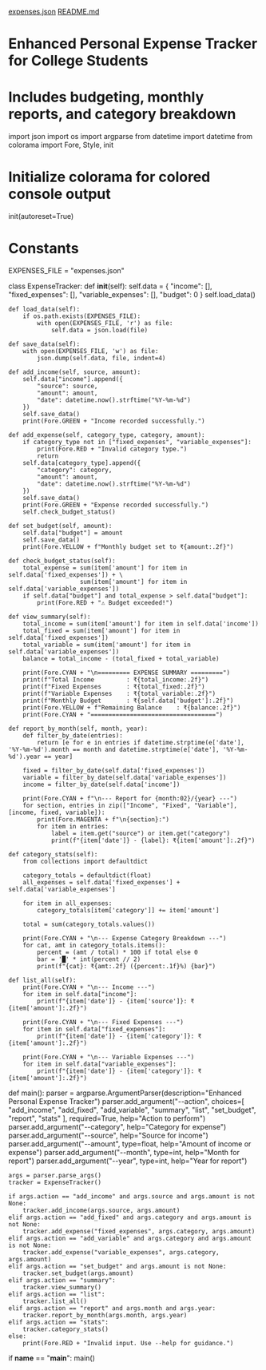 [expenses.json](https://github.com/user-attachments/files/19667150/expenses.json)
[README.md](https://github.com/user-attachments/files/19667159/README.md)
 # Enhanced Personal Expense Tracker for College Students
# Includes budgeting, monthly reports, and category breakdown

import json
import os
import argparse
from datetime import datetime
from colorama import Fore, Style, init

# Initialize colorama for colored console output
init(autoreset=True)

# Constants
EXPENSES_FILE = "expenses.json"

class ExpenseTracker:
    def __init__(self):
        self.data = {
            "income": [],
            "fixed_expenses": [],
            "variable_expenses": [],
            "budget": 0
        }
        self.load_data()

    def load_data(self):
        if os.path.exists(EXPENSES_FILE):
            with open(EXPENSES_FILE, 'r') as file:
                self.data = json.load(file)

    def save_data(self):
        with open(EXPENSES_FILE, 'w') as file:
            json.dump(self.data, file, indent=4)

    def add_income(self, source, amount):
        self.data["income"].append({
            "source": source,
            "amount": amount,
            "date": datetime.now().strftime("%Y-%m-%d")
        })
        self.save_data()
        print(Fore.GREEN + "Income recorded successfully.")

    def add_expense(self, category_type, category, amount):
        if category_type not in ["fixed_expenses", "variable_expenses"]:
            print(Fore.RED + "Invalid category type.")
            return
        self.data[category_type].append({
            "category": category,
            "amount": amount,
            "date": datetime.now().strftime("%Y-%m-%d")
        })
        self.save_data()
        print(Fore.GREEN + "Expense recorded successfully.")
        self.check_budget_status()

    def set_budget(self, amount):
        self.data["budget"] = amount
        self.save_data()
        print(Fore.YELLOW + f"Monthly budget set to ₹{amount:.2f}")

    def check_budget_status(self):
        total_expense = sum(item['amount'] for item in self.data['fixed_expenses']) + \
                        sum(item['amount'] for item in self.data['variable_expenses'])
        if self.data["budget"] and total_expense > self.data["budget"]:
            print(Fore.RED + "⚠️ Budget exceeded!")

    def view_summary(self):
        total_income = sum(item['amount'] for item in self.data['income'])
        total_fixed = sum(item['amount'] for item in self.data['fixed_expenses'])
        total_variable = sum(item['amount'] for item in self.data['variable_expenses'])
        balance = total_income - (total_fixed + total_variable)

        print(Fore.CYAN + "\n========= EXPENSE SUMMARY =========")
        print(f"Total Income         : ₹{total_income:.2f}")
        print(f"Fixed Expenses       : ₹{total_fixed:.2f}")
        print(f"Variable Expenses    : ₹{total_variable:.2f}")
        print(f"Monthly Budget       : ₹{self.data['budget']:.2f}")
        print(Fore.YELLOW + f"Remaining Balance    : ₹{balance:.2f}")
        print(Fore.CYAN + "===================================")

    def report_by_month(self, month, year):
        def filter_by_date(entries):
            return [e for e in entries if datetime.strptime(e['date'], '%Y-%m-%d').month == month and datetime.strptime(e['date'], '%Y-%m-%d').year == year]

        fixed = filter_by_date(self.data['fixed_expenses'])
        variable = filter_by_date(self.data['variable_expenses'])
        income = filter_by_date(self.data['income'])

        print(Fore.CYAN + f"\n--- Report for {month:02}/{year} ---")
        for section, entries in zip(["Income", "Fixed", "Variable"], [income, fixed, variable]):
            print(Fore.MAGENTA + f"\n{section}:")
            for item in entries:
                label = item.get("source") or item.get("category")
                print(f"{item['date']} - {label}: ₹{item['amount']:.2f}")

    def category_stats(self):
        from collections import defaultdict

        category_totals = defaultdict(float)
        all_expenses = self.data['fixed_expenses'] + self.data['variable_expenses']

        for item in all_expenses:
            category_totals[item['category']] += item['amount']

        total = sum(category_totals.values())

        print(Fore.CYAN + "\n--- Expense Category Breakdown ---")
        for cat, amt in category_totals.items():
            percent = (amt / total) * 100 if total else 0
            bar = '█' * int(percent // 2)
            print(f"{cat}: ₹{amt:.2f} ({percent:.1f}%) {bar}")

    def list_all(self):
        print(Fore.CYAN + "\n--- Income ---")
        for item in self.data["income"]:
            print(f"{item['date']} - {item['source']}: ₹{item['amount']:.2f}")

        print(Fore.CYAN + "\n--- Fixed Expenses ---")
        for item in self.data["fixed_expenses"]:
            print(f"{item['date']} - {item['category']}: ₹{item['amount']:.2f}")

        print(Fore.CYAN + "\n--- Variable Expenses ---")
        for item in self.data["variable_expenses"]:
            print(f"{item['date']} - {item['category']}: ₹{item['amount']:.2f}")


def main():
    parser = argparse.ArgumentParser(description="Enhanced Personal Expense Tracker")
    parser.add_argument("--action", choices=[
        "add_income", "add_fixed", "add_variable", "summary",
        "list", "set_budget", "report", "stats"
    ], required=True, help="Action to perform")
    parser.add_argument("--category", help="Category for expense")
    parser.add_argument("--source", help="Source for income")
    parser.add_argument("--amount", type=float, help="Amount of income or expense")
    parser.add_argument("--month", type=int, help="Month for report")
    parser.add_argument("--year", type=int, help="Year for report")

    args = parser.parse_args()
    tracker = ExpenseTracker()

    if args.action == "add_income" and args.source and args.amount is not None:
        tracker.add_income(args.source, args.amount)
    elif args.action == "add_fixed" and args.category and args.amount is not None:
        tracker.add_expense("fixed_expenses", args.category, args.amount)
    elif args.action == "add_variable" and args.category and args.amount is not None:
        tracker.add_expense("variable_expenses", args.category, args.amount)
    elif args.action == "set_budget" and args.amount is not None:
        tracker.set_budget(args.amount)
    elif args.action == "summary":
        tracker.view_summary()
    elif args.action == "list":
        tracker.list_all()
    elif args.action == "report" and args.month and args.year:
        tracker.report_by_month(args.month, args.year)
    elif args.action == "stats":
        tracker.category_stats()
    else:
        print(Fore.RED + "Invalid input. Use --help for guidance.")

if __name__ == "__main__":
    main()

